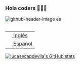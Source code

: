 ### Hola coders 👋👨‍💻

![github-header-image es](https://github.com/lucasecapdevila/lucasecapdevila/assets/93661757/5a223307-b8e1-483f-be23-34c27ba5d57f)

<table align="right">
 <tr><td><a href="README.md"><img src="https://github.com/lucasecapdevila/lucasecapdevila/assets/93661757/f00abf92-31d9-490f-bf37-3b7f2c4a55c1" height="13"> Inglés</a></td></tr>
 <tr><td><a href="README_es.md"><img src="https://github.com/lucasecapdevila/lucasecapdevila/assets/93661757/64da7740-c5ef-4765-a0c1-d411966ce4ef)" height="13"> Español</a></td></tr>
</table>

[![lucasecapdevila's GitHub stats](https://github-readme-stats-lucasecapdevilas-projects.vercel.app/api?username=lucasecapdevila&hide=stars,contribs&show=prs_merged,prs_merged_percentage&show_icons=true&theme=vue-dark)](https://github.com/anuraghazra/github-readme-stats)

